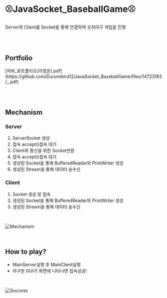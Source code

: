 <h1>⚾JavaSocket_BaseballGame⚾</h1>
<p>Server와 Client를 Socket을 통해 연결하여 숫자야구 게임을 진행</p><br><br>

<h2>Portfolio</h2>
[자바_포트폴리오(이정운).pdf](https://github.com/Durumibird12/JavaSocket_BaseballGame/files/14723183/_.pdf)

<br><br>
<div>
  <h2>Mechanism</h2>
  <h3>Server</h3>
  <ol type="1">
    <li>ServerSocket 생성</li>
    <li>접속 accept()접속 대기</li>
    <li>Client와 통신을 위한 Socket반환</li>
    <li>접속 accept()접속 대기</li>
    <li>생성된 Socket을 통해 BufferedReader와 PrintWriter 생성</li>
    <li>생성된 Stream을 통해 데이터 송수신</li>
  </ol>
  
  <h3>Client</h3>
  <ol type="1">
    <li>Socket 생성 및 접속</li>
    <li>생성된 Socket을 통해 BufferedReader와 PrintWriter 생성</li>
    <li>생성된 Stream을 통해 데이터 송수신</li>
  </ol>
</div><br>

![Mechanism](https://github.com/Durumibird12/JavaSocket_BaseballGame/assets/142339302/c6db8723-18d2-4bcd-bba2-47547ccd9d55)

<br>
<div>
  <h2>How to play?</h2>
  <ul>
    <li>MainServer실행 후 MainClient실행</li>
    <li>야구판 GUI가 화면에 나타나면 접속성공!</li>
  </ul>
</div><br>

![Success](https://github.com/Durumibird12/JavaSocket_BaseballGame/assets/142339302/a662eb96-8057-42e7-85aa-7c530dbaca06)

